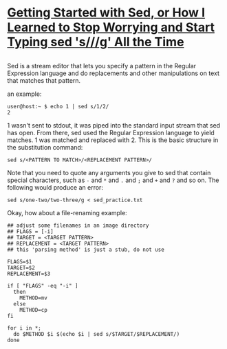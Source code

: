 <!-- title: Getting Started with Sed, or How I learned to Stop Worrying and Start Typing 's///g' All the Time -->

<a href="" class="link-wrap"><h1>Getting Started with Sed, or How I Learned to Stop Worrying and Start Typing sed 's///g' All the Time</h1></a>

<h2></h2>

Sed is a stream editor that lets you specify a pattern in the Regular Expression language and do replacements and other manipulations on text that matches that pattern.

an example:

	user@host:~ $ echo 1 | sed s/1/2/
	2

1 wasn't sent to stdout, it was piped into the standard input stream that sed has open. From there, sed used the Regular Expression language to yield matches. 1 was matched and replaced with 2. This is the basic structure in the substitution command: 

	sed s/<PATTERN TO MATCH>/<REPLACEMENT PATTERN>/ 

Note that you need to quote any arguments you give to sed that contain special characters, such as `-` and `*` and `.` and `;` and `+` and `?` and so on. The following would produce an error:

	sed s/one-two/two-three/g < sed_practice.txt

Okay, how about a file-renaming example:


	## adjust some filenames in an image directory
	## FLAGS = [-i]
	## TARGET = <TARGET PATTERN>
	## REPLACEMENT = <TARGET PATTERN>
	## this 'parsing method' is just a stub, do not use
	
	FLAGS=$1
	TARGET=$2
	REPLACEMENT=$3

	if [ "FLAGS" -eq "-i" ]
	  then
	    METHOD=mv
	  else
	    METHOD=cp
	fi

	for i in *;
	  do $METHOD $i $(echo $i | sed s/$TARGET/$REPLACEMENT/)
	done

